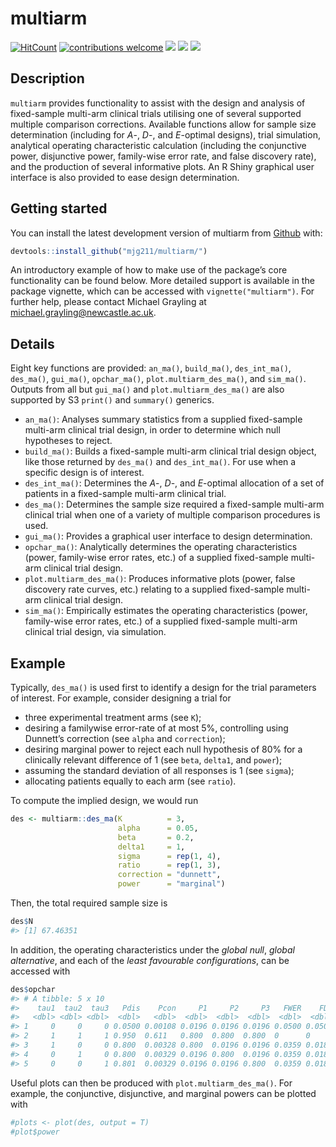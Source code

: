 
<!-- README.md is generated from README.Rmd. Please edit that file -->

# multiarm

[![HitCount](http://hits.dwyl.io/mjg211/multiarm.svg)](http://hits.dwyl.io/mjg211/multiarm)
[![contributions
welcome](https://img.shields.io/badge/contributions-welcome-brightgreen.svg?style=flat)](https://github.com/dwyl/esta/issues)
[![](https://img.shields.io/badge/lifecycle-maturing-blue.svg)](https://www.tidyverse.org/lifecycle/#maturing)
[![](https://img.shields.io/github/languages/code-size/mjg211/multiarm.svg)](https://github.com/mjg211/multiarm)
[![](https://img.shields.io/github/last-commit/mjg211/multiarm.svg)](https://github.com/mjg211/multiarm/commits/master)

## Description

`multiarm` provides functionality to assist with the design and analysis
of fixed-sample multi-arm clinical trials utilising one of several
supported multiple comparison corrections. Available functions allow for
sample size determination (including for *A*-, *D*-, and *E*-optimal
designs), trial simulation, analytical operating characteristic
calculation (including the conjunctive power, disjunctive power,
family-wise error rate, and false discovery rate), and the production of
several informative plots. An R Shiny graphical user interface is also
provided to ease design determination.

## Getting started

You can install the latest development version of multiarm from
[Github](https://github.com/) with:

``` r
devtools::install_github("mjg211/multiarm/")
```

An introductory example of how to make use of the package’s core
functionality can be found below. More detailed support is available in
the package vignette, which can be accessed with `vignette("multiarm")`.
For further help, please contact Michael Grayling at
<michael.grayling@newcastle.ac.uk>.

## Details

Eight key functions are provided: `an_ma()`, `build_ma()`,
`des_int_ma()`, `des_ma()`, `gui_ma()`, `opchar_ma()`,
`plot.multiarm_des_ma()`, and `sim_ma()`. Outputs from all but
`gui_ma()` and `plot.multiarm_des_ma()` are also supported by S3
`print()` and `summary()` generics.

  - `an_ma()`: Analyses summary statistics from a supplied fixed-sample
    multi-arm clinical trial design, in order to determine which null
    hypotheses to reject.
  - `build_ma()`: Builds a fixed-sample multi-arm clinical trial design
    object, like those returned by `des_ma()` and `des_int_ma()`. For
    use when a specific design is of interest.
  - `des_int_ma()`: Determines the *A*-, *D*-, and *E*-optimal
    allocation of a set of patients in a fixed-sample multi-arm clinical
    trial.
  - `des_ma()`: Determines the sample size required a fixed-sample
    multi-arm clinical trial when one of a variety of multiple
    comparison procedures is used.
  - `gui_ma()`: Provides a graphical user interface to design
    determination.
  - `opchar_ma()`: Analytically determines the operating characteristics
    (power, family-wise error rates, etc.) of a supplied fixed-sample
    multi-arm clinical trial design.
  - `plot.multiarm_des_ma()`: Produces informative plots (power, false
    discovery rate curves, etc.) relating to a supplied fixed-sample
    multi-arm clinical trial design.
  - `sim_ma()`: Empirically estimates the operating characteristics
    (power, family-wise error rates, etc.) of a supplied fixed-sample
    multi-arm clinical trial design, via simulation.

## Example

Typically, `des_ma()` is used first to identify a design for the trial
parameters of interest. For example, consider designing a trial for

  - three experimental treatment arms (see `K`);
  - desiring a familywise error-rate of at most 5%, controlling using
    Dunnett’s correction (see `alpha` and `correction`);
  - desiring marginal power to reject each null hypothesis of 80% for a
    clinically relevant difference of 1 (see `beta`, `delta1`, and
    `power`);
  - assuming the standard deviation of all responses is 1 (see `sigma`);
  - allocating patients equally to each arm (see `ratio`).

To compute the implied design, we would run

``` r
des <- multiarm::des_ma(K          = 3,
                        alpha      = 0.05,
                        beta       = 0.2,
                        delta1     = 1,
                        sigma      = rep(1, 4),
                        ratio      = rep(1, 3),
                        correction = "dunnett",
                        power      = "marginal")
```

Then, the total required sample size is

``` r
des$N
#> [1] 67.46351
```

In addition, the operating characteristics under the *global null*,
*global alternative*, and each of the *least favourable configurations*,
can be accessed with

``` r
des$opchar
#> # A tibble: 5 x 10
#>    tau1  tau2  tau3   Pdis    Pcon     P1     P2     P3   FWER    FDR
#>   <dbl> <dbl> <dbl>  <dbl>   <dbl>  <dbl>  <dbl>  <dbl>  <dbl>  <dbl>
#> 1     0     0     0 0.0500 0.00108 0.0196 0.0196 0.0196 0.0500 0.0500
#> 2     1     1     1 0.950  0.611   0.800  0.800  0.800  0      0     
#> 3     1     0     0 0.800  0.00328 0.800  0.0196 0.0196 0.0359 0.0187
#> 4     0     1     0 0.800  0.00329 0.0196 0.800  0.0196 0.0359 0.0187
#> 5     0     0     1 0.801  0.00329 0.0196 0.0196 0.800  0.0359 0.0187
```

Useful plots can then be produced with `plot.multiarm_des_ma()`. For
example, the conjunctive, disjunctive, and marginal powers can be
plotted with

``` r
#plots <- plot(des, output = T)
#plot$power
```
